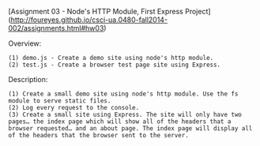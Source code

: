 [Assignment 03 - Node's HTTP Module, First Express Project]
(http://foureyes.github.io/csci-ua.0480-fall2014-002/assignments.html#hw03)

Overview:

    (1) demo.js - Create a demo site using node's http module.
    (2) test.js - Create a browser test page site using Express.

Description:

    (1) Create a small demo site using node's http module. Use the fs module to serve static files.
    (2) Log every request to the console.
    (3) Create a small site using Express. The site will only have two pages… the index page which will show all of the headers that a browser requested… and an about page. The index page will display all of the headers that the browser sent to the server.